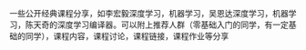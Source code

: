一些公开经典课程分享，如李宏毅深度学习，机器学习，吴恩达深度学习，机器学习，陈天奇的深度学习编译器。可以附上推荐人群（零基础入门的同学，有一定基础的同学），课程内容，课程讨论，课程链接，课程作业等分享